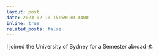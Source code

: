 ```yaml
---
layout: post
date: 2023-02-10 15:59:00-0400
inline: true
related_posts: false
---
```


I joined the University of Sydney for a Semester abroad 🏄